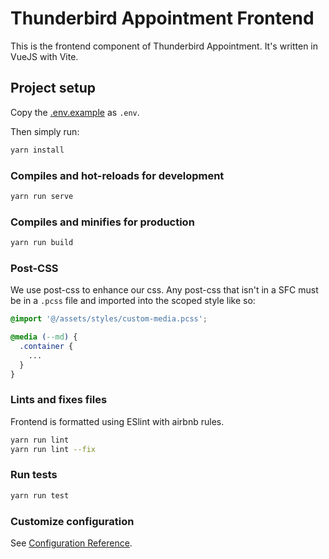 # Thunderbird Appointment Frontend

This is the frontend component of Thunderbird Appointment. It's written in VueJS with Vite.

## Project setup

Copy the [.env.example](.env.example) as `.env`.

Then simply run:

```bash
yarn install
```

### Compiles and hot-reloads for development

```bash
yarn run serve
```

### Compiles and minifies for production

```bash
yarn run build
```

### Post-CSS

We use post-css to enhance our css. Any post-css that isn't in a SFC must be in a `.pcss` file and imported into the scoped style like so:
```css
@import '@/assets/styles/custom-media.pcss';

@media (--md) {
  .container {
    ...
  }
}
```

### Lints and fixes files

Frontend is formatted using ESlint with airbnb rules.

```bash
yarn run lint
yarn run lint --fix
```

### Run tests

```bash
yarn run test
```

### Customize configuration

See [Configuration Reference](https://cli.vuejs.org/config/).
